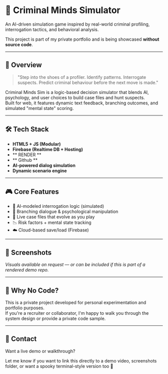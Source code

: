 # 🧠 Criminal Minds Simulator

An AI-driven simulation game inspired by real-world criminal profiling, interrogation tactics, and behavioral analysis.

This project is part of my private portfolio and is being showcased **without source code**.

---

## 🧩 Overview

> "Step into the shoes of a profiler. Identify patterns. Interrogate suspects. Predict criminal behaviour before the next move is made."

Criminal Minds Sim is a logic-based decision simulator that blends AI, psychology, and user choices to build case files and hunt suspects.  
Built for web, it features dynamic text feedback, branching outcomes, and simulated "mental state" scoring.

---

## 🛠 Tech Stack

- **HTML5 + JS (Modular)**  
- **Firebase (Realtime DB + Hosting)** 
- ** RENDER **
- ** Github ** 
- **AI-powered dialog simulation**  
- **Dynamic scenario engine**

---

## 🎮 Core Features

- 🧠 AI-modeled interrogation logic (simulated)
- 🔀 Branching dialogue & psychological manipulation
- 📁 Live case files that evolve as you play
- 📉 Risk factors + mental state tracking
- ☁️ Cloud-based save/load (Firebase)

---

## 📸 Screenshots

_Visuals available on request — or can be included if this is part of a rendered demo repo._

---

## 🔐 Why No Code?

This is a private project developed for personal experimentation and portfolio purposes.  
If you're a recruiter or collaborator, I'm happy to walk you through the system design or provide a private code sample.

---

## 🤝 Contact

Want a live demo or walkthrough?


Let me know if you want to link this directly to a demo video, screenshots folder, or want a spooky terminal-style version too 👀


